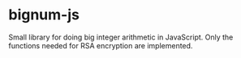 # bignum-js

Small library for doing big integer arithmetic in JavaScript. Only the functions needed for RSA
encryption are implemented.

